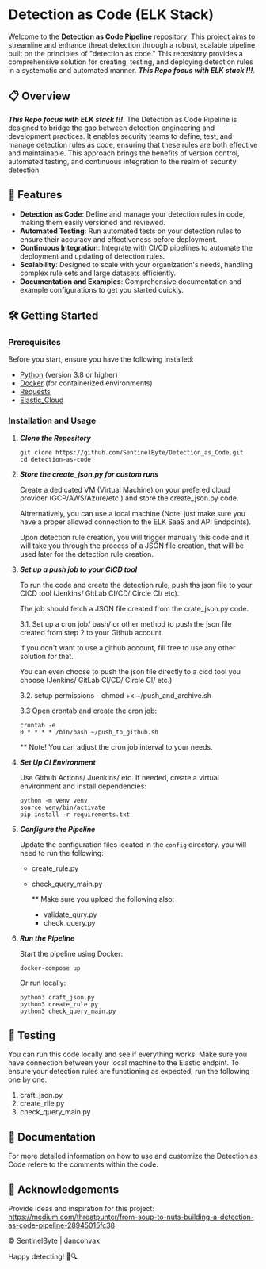 # Detection as Code (ELK Stack)

Welcome to the **Detection as Code Pipeline** repository! This project aims to streamline and enhance threat detection through a robust, scalable pipeline built on the principles of "detection as code." This repository provides a comprehensive solution for creating, testing, and deploying detection rules in a systematic and automated manner. ***This Repo focus with ELK stack !!!***.


## 📋 Overview

***This Repo focus with ELK stack !!!***.
The Detection as Code Pipeline is designed to bridge the gap between detection engineering and development practices. It enables security teams to define, test, and manage detection rules as code, ensuring that these rules are both effective and maintainable. This approach brings the benefits of version control, automated testing, and continuous integration to the realm of security detection.


## 🚀 Features

- **Detection as Code**: Define and manage your detection rules in code, making them easily versioned and reviewed.
- **Automated Testing**: Run automated tests on your detection rules to ensure their accuracy and effectiveness before deployment.
- **Continuous Integration**: Integrate with CI/CD pipelines to automate the deployment and updating of detection rules.
- **Scalability**: Designed to scale with your organization's needs, handling complex rule sets and large datasets efficiently.
- **Documentation and Examples**: Comprehensive documentation and example configurations to get you started quickly.


## 🛠️ Getting Started

### Prerequisites

Before you start, ensure you have the following installed:
- [Python](https://www.python.org/) (version 3.8 or higher)
- [Docker](https://www.docker.com/) (for containerized environments)
- [Requests](https://pypi.org/project/requests/)
- [Elastic_Cloud](https://www.elastic.co/guide/en/security/current/security-apis.html)


### Installation and Usage

1. ***Clone the Repository***

   ```
   git clone https://github.com/SentinelByte/Detection_as_Code.git
   cd detection-as-code
   ```

2. ***Store the create_json.py for custom runs***

   Create a dedicated VM (Virtual Machine) on your prefered cloud provider (GCP/AWS/Azure/etc.) and store the create_json.py code.
   
   Altrernatively, you can use a local machine (Note! just make sure you have a proper allowed connection to the ELK SaaS and API Endpoints).

   Upon detection rule creation, you will trigger manually this code and it will take you through the process of a JSON file creation, that will be used later for the detection rule creation.

3. ***Set up a push job to your CICD tool***

   To run the code and create the detection rule, push ths json file to your CICD tool (Jenkins/ GitLab CI/CD/ Circle CI/ etc).
   
   The job should fetch a JSON file created from the crate_json.py code.
   
   3.1. Set up a cron job/ bash/ or other method to push the json file created from step 2 to your Github account.

   If you don't want to use a github account, fill free to use any other solution for that.

   You can even choose to push the json file directly to a cicd tool you choose (Jenkins/ GitLab CI/CD/ Circle CI/ etc.)

   3.2. setup permissions - chmod +x ~/push_and_archive.sh

   3.3 Open crontab and create the cron job:
   
   ```
   crontab -e
   0 * * * * /bin/bash ~/push_to_github.sh
   ```
   
   ** Note! You can adjust the cron job interval to your needs.
   
5. ***Set Up CI Environment***
   
   Use Github Actions/ Juenkins/ etc.
   If needed, create a virtual environment and install dependencies:

   ```
   python -m venv venv
   source venv/bin/activate
   pip install -r requirements.txt
   ```

7. ***Configure the Pipeline***

   Update the configuration files located in the `config` directory.
   you will need to run the following:
   - create_rule.py
   - check_query_main.py
  
     ** Make sure you upload the following also:
      - validate_qury.py
      - check_query.py

9. ***Run the Pipeline***

   Start the pipeline using Docker:

   ```
   docker-compose up
   ```

   Or run locally:

   ```
   python3 craft_json.py
   python3 create_rule.py
   python3 check_query_main.py
   ```


## 🧪 Testing

You can run this code locally and see if everything works.
Make sure you have connection between your local machine to the Elastic endpint.
To ensure your detection rules are functioning as expected, run the following one by one:
1. craft_json.py
2. create_rile.py
3. check_query_main.py


## 📝 Documentation

For more detailed information on how to use and customize the Detection as Code refere to the comments within the code.


## 🤝 Acknowledgements

Provide ideas and inspiration for this project: https://medium.com/threatpunter/from-soup-to-nuts-building-a-detection-as-code-pipeline-28945015fc38

© SentinelByte | dancohvax

Happy detecting! 🚀🔍

